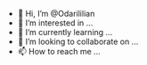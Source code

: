 - 👋 Hi, I’m @Odarililian
- 👀 I’m interested in ...
- 🌱 I’m currently learning ...
- 💞️ I’m looking to collaborate on ...
- 📫 How to reach me ...

<!---
Odarililian/Odarililian is a ✨ special ✨ repository because its `README.md` (this file) appears on your GitHub profile.
You can click the Preview link to take a look at your changes.
--->
